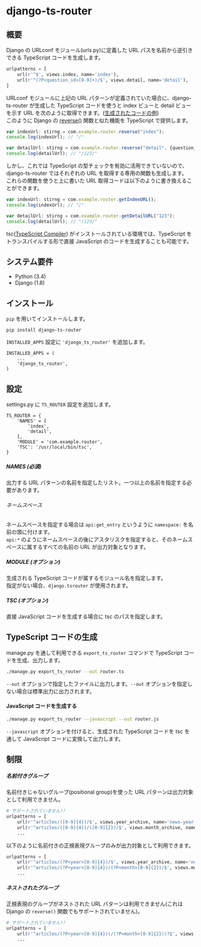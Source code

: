 django-ts-router
=====================

## 概要

Django の URLconf モジュール(urls.py)に定義した URL パスを名前から逆引きできる TypeScript コードを生成します。

```py
urlpatterns = [
    url(r'^$', views.index, name='index'),
    url(r'^(?P<question_id>[0-9]+)/$', views.detail, name='detail'),
]
```

URLconf モジュールに上記の URL パターンが定義されていた場合に、django-ts-router が生成した TypeScript コードを使うと
index ビューと detail ビューを示す URL を次のように取得できます。([生成されたコードの例](https://github.com/strippers/django-ts-router/wiki/Example-of-Generated-Code))<br>
このように Django の [reverse()](https://docs.djangoproject.com/en/1.8/ref/urlresolvers/#reverse) 関数と似た機能を TypeScript で提供します。

```ts
var indexUrl: stirng = com.example.router.reverse("index");
console.log(indexUrl); // "/"

var detailUrl: stirng = com.example.router.reverse("detail", {question_id: "123"});
console.log(detailUrl); // "/123/"
```

しかし、これでは TypeScript の型チェックを有効に活用できていないので、django-ts-router ではそれぞれの URL を取得する専用の関数も生成します。<br>
これらの関数を使うと上に書いた URL 取得コードは以下のように書き換えることができます。

```ts
var indexUrl: stirng = com.example.router.getIndexURL();
console.log(indexUrl); // "/"

var detailUrl: stirng = com.example.router.getDetailURL("123");
console.log(detailUrl); // "/123/"
```

tsc([TypeScript Compiler](http://www.typescriptlang.org/)) がインストールされている環境では、TypeScript をトランスパイルする形で直接 JavaScript のコードを生成することも可能です。


## システム要件

* Python (3.4)
* Django (1.8)

## インストール

`pip` を用いてインストールします。

    pip install django-ts-router

`INSTALLED_APPS` 設定に `'django_ts_router'` を追加します。

    INSTALLED_APPS = (
        ...
        'django_ts_router',
    )

## 設定

settings.py に `TS_ROUTER` 設定を追加します。

    TS_ROUTER = {
        'NAMES' = [
            'index',
            'detail',
        ],
        'MODULE' = 'com.example.router',
        'TSC': '/usr/local/bin/tsc',
    }

##### NAMES (必須)

出力する URL パターンの名前を指定したリスト。一つ以上の名前を指定する必要があります。

###### ネームスペース
ネームスペースを指定する場合は `api:get_entry` というように `namespace:` を名前の頭に付けます。<br>
`api:*` のようにネームスペースの後にアスタリスクを指定すると、そのネームスペースに属するすべての名前の URL が出力対象となります。

##### MODULE (オプション)

生成される TypeScript コードが属するモジュール名を指定します。<br>
指定がない場合、`django.tsrouter` が使用されます。

##### TSC (オプション)

直接 JavaScript コードを生成する場合に tsc のパスを指定します。


## TypeScript コードの生成

manage.py を通して利用できる `export_ts_router` コマンドで TypeScript コードを生成、出力します。

```sh
./manage.py export_ts_router --out router.ts
```

`--out` オプションで指定したファイルに出力します。`--out` オプションを指定しない場合は標準出力に出力されます。

#### JavaScript コードを生成する

```sh
./manage.py export_ts_router --javascript --out router.js
```

`--javascript` オプションを付けると、生成された TypeScript コードを tsc を通して JavaScript コードに変換して出力します。


## 制限

##### 名前付きグループ


名前付きじゃないグループ(positional group)を使った URL パターンは出力対象として利用できません。

```py
# サポートされていません!!
urlpatterns = [
    url(r'^articles/([0-9]{4})/$', views.year_archive, name='news-year-archive'),
    url(r'^articles/([0-9]{4})/([0-9]{2})/$', views.month_archive, name='news-month-archive'),
    ...
```

以下のように名前付きの正規表現グループのみが出力対象として利用できます。

```py
urlpatterns = [
    url(r'^articles/(?P<year>[0-9]{4})/$', views.year_archive, name='news-year-archive'),
    url(r'^articles/(?P<year>[0-9]{4})/(?P<month>[0-9]{2})/$', views.month_archive, name='news-month-archive'),
    ...
```

##### ネストされたグループ

正規表現のグループがネストされた URL パターンは利用できません(これは Django の `reverse()` 関数でもサポートされていません)。

```py
# サポートされていません!!
urlpatterns = [
    url(r'^articles/(?P<year>[0-9]{4})(/(?P<month>[0-9]{2}))?$', views.archive, name='archive')
    ...
```